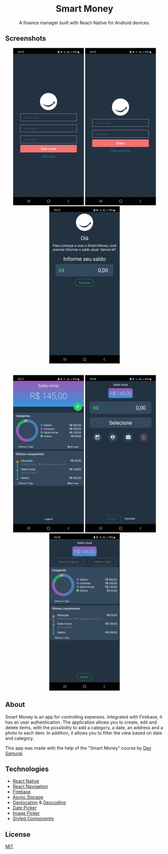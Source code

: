 <div align="center">

  <h1 align="center">Smart Money</h3>

  <p align="center">
    A finance manager built with React-Native for Android devices.
  </p>
</div>

## Screenshots
<div align="center">
<img src="https://github.com/RMenegassi/SmartMoney-ReactNative/blob/develop/screenshots/createAccount.jpg" height="500"/>
<img src="https://github.com/RMenegassi/SmartMoney-ReactNative/blob/develop/screenshots/login.jpg" height="500"/>
<img src="https://github.com/RMenegassi/SmartMoney-ReactNative/blob/develop/screenshots/firstBalance.jpg" height="500"/>
</div>
</br>
</br>
<div align="center">
<img src="https://github.com/RMenegassi/SmartMoney-ReactNative/blob/develop/screenshots/mainPage.jpg" height="500"/>
<img src="https://github.com/RMenegassi/SmartMoney-ReactNative/blob/develop/screenshots/newEntryPage.jpg" height="500"/>  
<img src="https://github.com/RMenegassi/SmartMoney-ReactNative/blob/develop/screenshots/reportPage.jpg" height="500"/>
</div>

## About
Smart Money is an app for controlling expenses. Integrated with Firebase, it has an user authentication. The application allows you to create, edit and delete items,  with the possibility to add a category, a date, an address and a photo to each item. In addition, it allows you to filter the view based on date and category.

This app was made with the help of the "Smart Money" course by [Dev Samurai](https://devsamurai.com.br).

## Technologies

 - [React Native](https://github.com/facebook/react-native)
 - [React Navigation](https://github.com/react-navigation/react-navigation)
 - [Firebase](https://github.com/invertase/react-native-firebase)
 - [Async Storage](https://github.com/react-native-async-storage/async-storage)
 - [Geolocation](https://github.com/michalchudziak/react-native-geolocation) & [Geocoding](https://github.com/marlove/react-native-geocoding#readme)
 - [Date Picker](https://github.com/mmazzarolo/react-native-modal-datetime-picker)
 - [Image Picker](https://github.com/react-native-image-picker/react-native-image-picker)
 - [Styled Components](https://github.com/styled-components/styled-components)

## License
[MIT](https://github.com/RMenegassi/SmartMoney-ReactNative/blob/develop/LICENSE)
